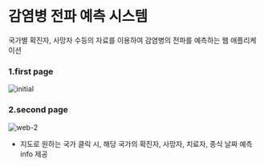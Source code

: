 # 감염병 전파 예측 시스템

국가별 확진자, 사망자 수등의 자료를 이용하여 감염병의 전파를 예측하는 웹 애플리케이션

### 1.first page

![initial](https://user-images.githubusercontent.com/39877325/85358514-e7d82480-b54e-11ea-94e3-9d86e1cd334d.png)

### 2.second page

![web-2](https://user-images.githubusercontent.com/39877325/85358586-10f8b500-b54f-11ea-856a-dfe6c2205ed5.png)

* 지도로 원하는 국가 클릭 시, 해당 국가의 확진자, 사망자, 치료자, 종식 날짜 예측 info 제공





